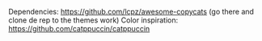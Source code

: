 Dependencies: https://github.com/lcpz/awesome-copycats (go there and clone de rep to the themes work)
Color inspiration: https://github.com/catppuccin/catppuccin
